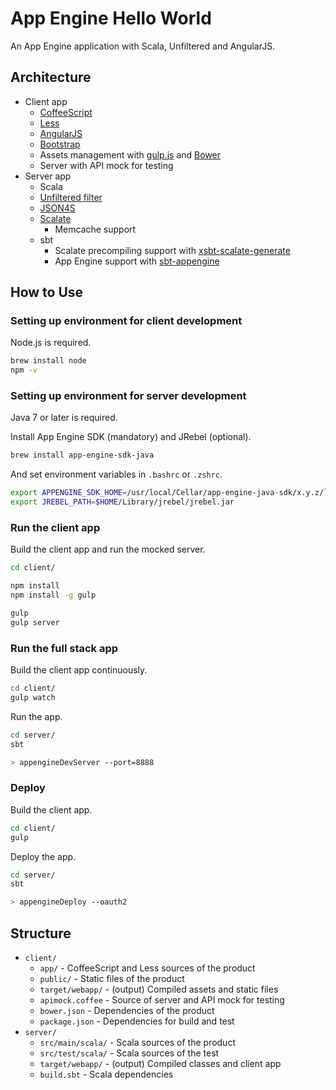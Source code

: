 App Engine Hello World
======================

An App Engine application with Scala, Unfiltered and AngularJS.


Architecture
------------

* Client app
  * [CoffeeScript](http://coffeescript.org/)
  * [Less](http://lesscss.org)
  * [AngularJS](https://angularjs.org)
  * [Bootstrap](http://getbootstrap.com)
  * Assets management with [gulp.js](http://gulpjs.com) and [Bower](http://bower.io)
  * Server with API mock for testing
* Server app
  * Scala
  * [Unfiltered filter](http://unfiltered.databinder.net)
  * [JSON4S](https://github.com/json4s/json4s)
  * [Scalate](http://scalate.fusesource.org)
    * Memcache support
  * sbt
    * Scalate precompiling support with [xsbt-scalate-generate](https://github.com/backchatio/xsbt-scalate-generate)
    * App Engine support with [sbt-appengine](https://github.com/sbt/sbt-appengine)


How to Use
----------

### Setting up environment for client development

Node.js is required.

```bash
brew install node
npm -v
```

### Setting up environment for server development

Java 7 or later is required.

Install App Engine SDK (mandatory) and JRebel (optional).

```bash
brew install app-engine-sdk-java
```

And set environment variables in `.bashrc` or `.zshrc`.

```bash
export APPENGINE_SDK_HOME=/usr/local/Cellar/app-engine-java-sdk/x.y.z/libexec
export JREBEL_PATH=$HOME/Library/jrebel/jrebel.jar
```

### Run the client app

Build the client app and run the mocked server.

```bash
cd client/

npm install
npm install -g gulp

gulp
gulp server
```

### Run the full stack app

Build the client app continuously.

```bash
cd client/
gulp watch
```

Run the app.

```bash
cd server/
sbt

> appengineDevServer --port=8888
```

### Deploy

Build the client app.

```bash
cd client/
gulp
```

Deploy the app.

```bash
cd server/
sbt

> appengineDeploy --oauth2
```

Structure
---------

* `client/`
  * `app/` - CoffeeScript and Less sources of the product
  * `public/` - Static files of the product
  * `target/webapp/` - (output) Compiled assets and static files
  * `apimock.coffee` - Source of server and API mock for testing
  * `bower.json` - Dependencies of the product
  * `package.json` - Dependencies for build and test
* `server/`
  * `src/main/scala/` - Scala sources of the product
  * `src/test/scala/` - Scala sources of the test
  * `target/webapp/` - (output) Compiled classes and client app
  * `build.sbt` - Scala dependencies
